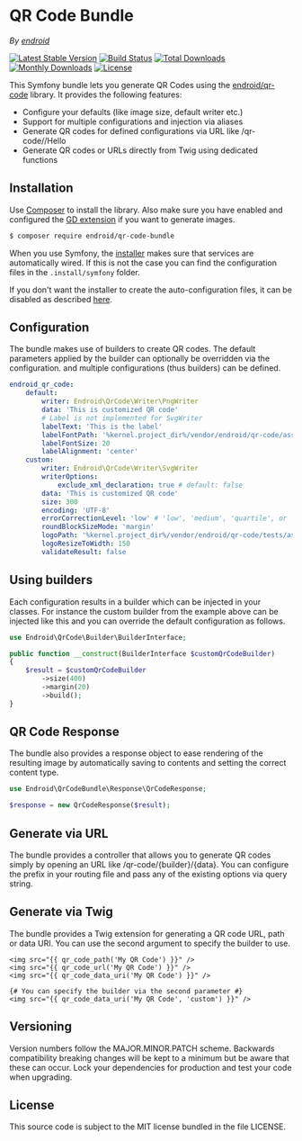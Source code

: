 # QR Code Bundle

*By [endroid](https://endroid.nl/)*

[![Latest Stable Version](http://img.shields.io/packagist/v/endroid/qr-code-bundle.svg)](https://packagist.org/packages/endroid/qr-code-bundle)
[![Build Status](https://github.com/endroid/qr-code-bundle/workflows/CI/badge.svg)](https://github.com/endroid/qr-code-bundle/actions)
[![Total Downloads](http://img.shields.io/packagist/dt/endroid/qr-code-bundle.svg)](https://packagist.org/packages/endroid/qr-code-bundle)
[![Monthly Downloads](http://img.shields.io/packagist/dm/endroid/qr-code-bundle.svg)](https://packagist.org/packages/endroid/qr-code-bundle)
[![License](http://img.shields.io/packagist/l/endroid/qr-code-bundle.svg)](https://packagist.org/packages/endroid/qr-code-bundle)

This Symfony bundle lets you generate QR Codes using the [endroid/qr-code](https://github.com/endroid/QrCode)
library. It provides the following features:

* Configure your defaults (like image size, default writer etc.)
* Support for multiple configurations and injection via aliases
* Generate QR codes for defined configurations via URL like /qr-code/<config>/Hello
* Generate QR codes or URLs directly from Twig using dedicated functions

## Installation

Use [Composer](https://getcomposer.org/) to install the library. Also make sure you have enabled and configured the
[GD extension](https://www.php.net/manual/en/book.image.php) if you want to generate images.

``` bash
$ composer require endroid/qr-code-bundle
```

When you use Symfony, the [installer](https://github.com/endroid/installer)
makes sure that services are automatically wired. If this is not the case you
can find the configuration files in the `.install/symfony` folder.

If you don't want the installer to create the auto-configuration files, it can
be disabled as described [here](https://github.com/endroid/installer#configuration).

## Configuration

The bundle makes use of builders to create QR codes. The default parameters
applied by the builder can optionally be overridden via the configuration. and
multiple configurations (thus builders) can be defined.

```yaml
endroid_qr_code:
    default:
        writer: Endroid\QrCode\Writer\PngWriter
        data: 'This is customized QR code'
        # Label is not implemented for SvgWriter
        labelText: 'This is the label'
        labelFontPath: '%kernel.project_dir%/vendor/endroid/qr-code/assets/noto_sans.otf'
        labelFontSize: 20
        labelAlignment: 'center'
    custom:
        writer: Endroid\QrCode\Writer\SvgWriter
        writerOptions:
            exclude_xml_declaration: true # default: false
        data: 'This is customized QR code'
        size: 300
        encoding: 'UTF-8'
        errorCorrectionLevel: 'low' # 'low', 'medium', 'quartile', or 'high'
        roundBlockSizeMode: 'margin'
        logoPath: '%kernel.project_dir%/vendor/endroid/qr-code/tests/assets/symfony.png'
        logoResizeToWidth: 150
        validateResult: false
```

## Using builders

Each configuration results in a builder which can be injected in your classes.
For instance the custom builder from the example above can be injected like this
and you can override the default configuration as follows.

```php
use Endroid\QrCode\Builder\BuilderInterface;

public function __construct(BuilderInterface $customQrCodeBuilder)
{
    $result = $customQrCodeBuilder
        ->size(400)
        ->margin(20)
        ->build();
}
```

## QR Code Response

The bundle also provides a response object to ease rendering of the resulting
image by automatically saving to contents and setting the correct content type.

```php
use Endroid\QrCodeBundle\Response\QrCodeResponse;

$response = new QrCodeResponse($result);
```

## Generate via URL

The bundle provides a controller that allows you to generate QR codes simply
by opening an URL like /qr-code/{builder}/{data}. You can configure the prefix
in your routing file and pass any of the existing options via query string.

## Generate via Twig

The bundle provides a Twig extension for generating a QR code URL, path or data
URI. You can use the second argument to specify the builder to use.

```twig
<img src="{{ qr_code_path('My QR Code') }}" />
<img src="{{ qr_code_url('My QR Code') }}" />
<img src="{{ qr_code_data_uri('My QR Code') }}" />

{# You can specify the builder via the second parameter #}
<img src="{{ qr_code_data_uri('My QR Code', 'custom') }}" />
```
    
## Versioning

Version numbers follow the MAJOR.MINOR.PATCH scheme. Backwards compatibility
breaking changes will be kept to a minimum but be aware that these can occur.
Lock your dependencies for production and test your code when upgrading.

## License

This source code is subject to the MIT license bundled in the file LICENSE.
